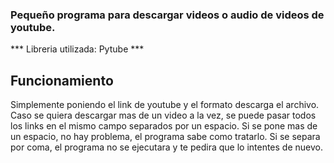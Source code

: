 ### Pequeño programa para descargar videos o audio de videos de youtube. ###

*** Libreria utilizada: Pytube ***

## Funcionamiento
Simplemente poniendo el link de youtube y el formato descarga el archivo.
Caso se quiera descargar mas de un video a la vez, se puede pasar todos los links en el mismo campo separados por un espacio.
Si se pone mas de un espacio, no hay problema, el programa sabe como tratarlo.
Si se separa por coma, el programa no se ejecutara y te pedira que lo intentes de nuevo.